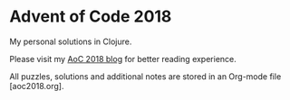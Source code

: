 # Advent of Code 2018
My personal solutions in Clojure.

Please visit my [AoC 2018 blog] for better reading experience.

All puzzles, solutions and additional notes are stored in an Org-mode file [aoc2018.org].

[aoc-2018.org]: https://gitlab.com/pkaznowski/aoc18/blob/master/aoc2018.org 
[Aoc 2018 blog]: https://pkaznowski.gitlab.io/aoc18/
